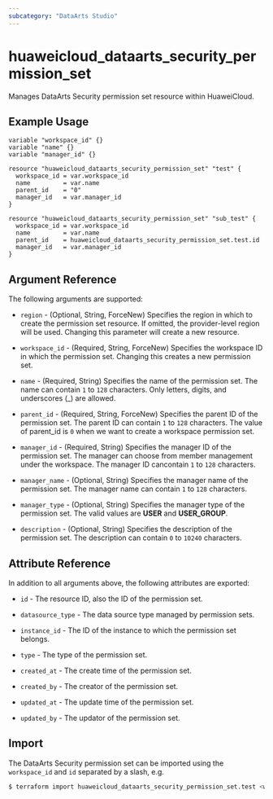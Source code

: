```yaml
---
subcategory: "DataArts Studio"
---
```


# huaweicloud_dataarts_security_permission_set

Manages DataArts Security permission set resource within HuaweiCloud.

## Example Usage

```hcl
variable "workspace_id" {}
variable "name" {}
variable "manager_id" {}

resource "huaweicloud_dataarts_security_permission_set" "test" {
  workspace_id = var.workspace_id
  name         = var.name
  parent_id    = "0"
  manager_id   = var.manager_id
}

resource "huaweicloud_dataarts_security_permission_set" "sub_test" {
  workspace_id = var.workspace_id
  name         = var.name
  parent_id    = huaweicloud_dataarts_security_permission_set.test.id
  manager_id   = var.manager_id
}
```

## Argument Reference

The following arguments are supported:

* `region` - (Optional, String, ForceNew) Specifies the region in which to create the permission set resource.
  If omitted, the provider-level region will be used. Changing this parameter will create a new resource.

* `workspace_id` - (Required, String, ForceNew) Specifies the workspace ID in which the permission set.
  Changing this creates a new permission set.

* `name` - (Required, String) Specifies the name of the permission set. The name can contain `1` to `128` characters.
  Only letters, digits, and underscores (_) are allowed.

* `parent_id` - (Required, String, ForceNew) Specifies the parent ID of the permission set.
  The parent ID can contain `1` to `128` characters. The value of parent_id is `0`
  when we want to create a workspace permission set.

* `manager_id` - (Required, String) Specifies the manager ID of the permission set. The manager can choose from
  member management under the workspace. The manager ID cancontain
  `1` to `128` characters.

* `manager_name` - (Optional, String) Specifies the manager name of the permission set. The manager name can
  contain `1` to `128` characters.

* `manager_type` - (Optional, String) Specifies the manager type of the permission set. The valid
  values are **USER** and **USER_GROUP**.

* `description` - (Optional, String) Specifies the description of the permission set. The description can contain
  `0` to `10240` characters.

## Attribute Reference

In addition to all arguments above, the following attributes are exported:

* `id` - The resource ID, also the ID of the permission set.

* `datasource_type` - The data source type managed by permission sets.

* `instance_id` - The ID of the instance to which the permission set belongs.

* `type` - The type of the permission set.

* `created_at` - The create time of the permission set.

* `created_by` - The creator of the permission set.

* `updated_at` - The update time of the permission set.

* `updated_by` - The updator of the permission set.

## Import

The DataArts Security permission set can be imported using the `workspace_id` and `id` separated by a slash, e.g.

```bash
$ terraform import huaweicloud_dataarts_security_permission_set.test <workspace_id>/<id>
```
